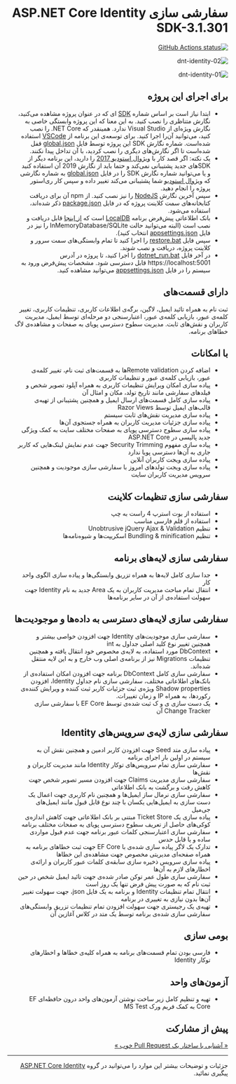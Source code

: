 ﻿<div dir="rtl">

# سفارشی سازی ASP.NET Core Identity SDK-3.1.301

<p>
  <a href="https://github.com/VahidN/DNTIdentity">
     <img alt="GitHub Actions status" src="https://github.com/VahidN/DNTIdentity/workflows/.NET%20Core%20Build/badge.svg">
  </a>
</p>

![dnt-identity-02](/src/ASPNETCoreIdentitySample/wwwroot/images/dnti02.png)

![dnt-identity-01](/src/ASPNETCoreIdentitySample/wwwroot/images/dnti01.png)

## برای اجرای این پروژه

- ابتدا نیاز است بر اساس شماره [SDK](https://dotnet.microsoft.com/download) ای که در عنوان پروژه مشاهده می‌کنید، نگارش متناظری را نصب کنید. به این معنا که این پروژه وابستگی خاصی به نگارش ویژه‌ای از Visual Studio ندارد. همینقدر که NET Core. را نصب کنید، می‌توانید آن‌را اجرا کنید. برای توسعه‌ی این برنامه از [VSCode](https://www.dotnettips.info/learningpaths/details/60) استفاده شده‌است. شماره نگارش SDK این پروژه توسط فایل [global.json‌](https://github.com/VahidN/DNTIdentity/blob/master/global.json#L3) قفل شده‌است تا اگر نگارش‌های دیگری را نصب کردید، با آن تداخل پیدا نکنند.
- یک نکته: اگر قصد کار با [ویژوال استودیو 2017](https://github.com/dotnet/announcements/issues/108) را دارید، این برنامه دیگر از SDKهای جدید پشتیبانی نمی‌کند و حتما باید از نگارش 2019 آن استفاده کنید و یا می‌توانید شماره نگارش SDK را در فایل [global.json‌](https://github.com/VahidN/DNTIdentity/blob/master/global.json#L3) به شماره نگارشی که [ویژوال استودیو](https://github.com/dotnet/announcements/issues/108) شما پشتیبانی می‌کند تغییر داده و سپس کار ری‌استور پروژه را انجام دهید.
- سپس آخرین نگارش [NodeJS](https://nodejs.org/en/download/current/) را نیز نصب کنید. از npm آن برای دریافت کتابخانه‌های سمت کلاینت پروژه که در فایل [package.json](https://github.com/VahidN/DNTIdentity/blob/master/src/ASPNETCoreIdentitySample/package.json) ذکر شده‌اند، استفاده می‌شود.
- بانک اطلاعاتی پیش‌فرض برنامه [LocalDB](https://www.dotnettips.info/post/2409) است که [از اینجا](https://download.microsoft.com/download/E/F/2/EF23C21D-7860-4F05-88CE-39AA114B014B/SqlLocalDB.msi) قابل دریافت و نصب است (البته می‌توانید حالت InMemoryDatabase/SQLite را نیز در فایل [appsettings.json](https://github.com/VahidN/DNTIdentity/blob/master/src/ASPNETCoreIdentitySample/appsettings.json#L47) انتخاب کنید).
- سپس فایل [restore.bat](https://github.com/VahidN/DNTIdentity/blob/master/src/ASPNETCoreIdentitySample/_0-restore.bat) را اجرا کنید تا تمام وابستگی‌های سمت سرور و کلاینت پروژه، دریافت و نصب شوند.
- در آخر فایل [dotnet_run.bat](https://github.com/VahidN/DNTIdentity/blob/master/src/ASPNETCoreIdentitySample/_1-dotnet_run.bat) را اجرا کنید، تا پروژه در آدرس https://localhost:5001 قابل دسترسی شود. مشخصات پیش‌فرض ورود به سیستم را در فایل [appsettings.json](https://github.com/VahidN/DNTIdentity/blob/master/src/ASPNETCoreIdentitySample/appsettings.json) می‌توانید مشاهده کنید.

## دارای قسمت‌های

ثبت نام به همراه تائید ایمیل، لاگین، برگه‌ی اطلاعات کاربری، تنظیمات کاربری، تغییر کلمه‌ی عبور، بازیابی کلمه‌ی عبور، اعتبارسنجی دو مرحله‌ای توسط ایمیل، مدیریت کاربران و نقش‌های ثابت. مدیریت سطوح دسترسی پویای به صفحات و مشاهده‌ی لاگ خطاهای برنامه.

## با امکانات

- اضافه کردن Remote validationها به قسمت‌های ثبت نام، تغییر کلمه‌ی عبور، بازیابی کلمه‌ی عبور و تنظیمات کاربری
- پیاده سازی امکان ویرایش تنظیمات کاربری به همراه آپلود تصویر شخص و فیلدهای سفارشی مانند تاریخ تولد، مکان و امثال آن
- پیاده سازی کامل قسمت‌های ارسال ایمیل و همچنین پشتیبانی از تهیه‌ی قالب‌های ایمیل توسط Razor Views
- پیاده سازی مدیریت نقش‌های ثابت سیستم
- پیاده سازی جزئیات مدیریت کاربران به همراه جستجوی آن‌ها
- پیاده سازی سطوح دسترسی پویای به صفحات مختلف سایت به کمک ویژگی جدید پالیسی در ASP.NET Core
- پیاده سازی مفهوم Security Trimming جهت عدم نمایش لینک‌هایی که کاربر جاری به آن‌ها دسترسی پویا ندارد
- پیاده سازی ویجت کاربران آنلاین
- پیاده سازی ویجت تولدهای امروز با سفارشی سازی موجودیت و همچنین سرویس مدیریت کاربران سایت

## سفارشی سازی تنظیمات کلاینت

- استفاده از بوت استرپ 4 راست به چپ
- استفاده از قلم فارسی مناسب
- تنظیم Unobtrusive jQuery Ajax & Validation
- تنظیم Bundling & minification اسکریپت‌ها و شیوه‌نامه‌ها

## سفارشی سازی لایه‌های برنامه

- جدا سازی کامل لایه‌ها به همراه تزریق وابستگی‌ها و پیاده سازی الگوی واحد کار
- انتقال تمام مباحث مدیریت کاربران به یک Area جدید به نام Identity جهت سهولت استفاده‌ی از آن در سایر برنامه‌ها

## سفارشی سازی لایه‌ها‌ی دسترسی به داده‌ها و موجودیت‌ها

- سفارشی سازی موجودیت‌های Identity جهت افزودن خواصی بیشتر و همچنین تغییر نوع کلید اصلی جداول به int
- DbContext مورد استفاده، به لایه‌ی مخصوص خود انتقال یافته و همچنین تنظیمات Migrations نیز از برنامه‌ی اصلی وب خارج و به این لایه منتقل شده‌اند.
- سفارشی سازی کامل DbContext برنامه جهت افزودن امکان استفاده‌ی از بانک‌های اطلاعاتی مختلف، سفارشی سازی نام جداول Identity، افزودن Shadow properties ویژه‌ی ثبت جزئیات کاربر ثبت کننده و ویرایش کننده‌ی رکوردها، به همراه IP‌ و زمان تغییرات.
- یک دست سازی ی و ک ثبت شده‌ی توسط EF Core با سفارشی سازی Change Tracker آن

## سفارشی سازی لایه‌ی سرویس‌های Identity

- پیاده سازی متد Seed جهت افزودن کاربر ادمین و همچنین نقش آن به سیستم در اولین بار اجرای برنامه
- سفارشی سازی تمام سرویس‌های توکار Identity مانند مدیریت کاربران و نقش‌ها
- سفارشی سازی مدیریت Claims جهت افزودن مسیر تصویر شخص جهت کاهش رفت و برگشت به بانک اطلاعاتی
- سفارشی سازی نرمال ساز ایمیل‌ها و همچنین نام کاربری جهت اعمال یک دست سازی به ایمیل‌هایی یکسان با چند نوع قابل قبول مانند ایمیل‌های جی‌میل
- پیاده سازی یک Ticket Store مبتنی بر بانک اطلاعاتی جهت کاهش اندازه‌ی کوکی‌های حاصل از تعریف سطوح دسترسی پویای به صفحات مختلف برنامه
- سفارشی سازی اعتبارسنجی کلمات عبور برنامه جهت عدم قبول مواردی ساده و یا قابل حدس
- تدارک یک لاگر پیاده سازی شده‌ی با EF Core جهت ثبت خطاهای برنامه به همراه صفحه‌ای مدیریتی مخصوص جهت مشاهده‌ی این خطاها
- پیاده سازی سرویس ذخیره سازی سابقه‌ی کلمات عبور کاربران و ارائه‌ی اخطارهای لازم به آن‌ها
- سفارشی سازی طول عمر توکن صادر شده‌ی جهت تائید ایمیل شخص در حین ثبت نام که به صورت پیش فرض تنها یک روز است
- انتقال تمام تنظیمات Identity و برنامه به یک فایل json، جهت سهولت تغییر آن‌ها بدون نیازی به تغییری در برنامه
- تهیه‌ی یک رجیستری جهت سهولت افزودن تمام تنظیمات تزریق وابستگی‌های سفارشی سازی شده‌ی برنامه توسط یک متد در کلاس آغازین آن

## بومی سازی

- فارسی بودن تمام قسمت‌های برنامه به همراه کلیه‌ی خطاها و اخطارهای توکار Identity

## آزمون‌های واحد

- تهیه و تنظیم کامل زیر ساخت نوشتن آزمون‌های واحد درون حافظه‌ای EF Core به کمک فریم ورک MS Test

## پیش از مشارکت

[« آشنایی با ساختار یک Pull Request خوب »](http://www.dotnettips.info/post/2033)

---

جزئیات و توضیحات بیشتر این موارد را می‌توانید در گروه [ASP.NET Core Identity](http://www.dotnettips.info/search/label/asp.net%20core%20identity) پیگیری نمائید.
